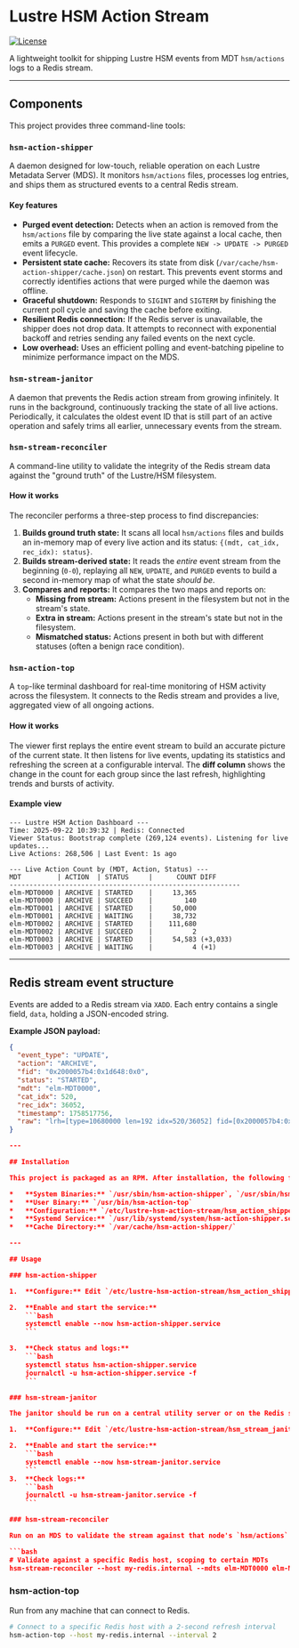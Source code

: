 # Lustre HSM Action Stream

[![License](https://img.shields.io/badge/License-GPLv3-blue.svg)](https://www.gnu.org/licenses/gpl-3.0)

A lightweight toolkit for shipping Lustre HSM events from MDT `hsm/actions` logs to a Redis stream.

---

## Components

This project provides three command-line tools:

### `hsm-action-shipper`

A daemon designed for low-touch, reliable operation on each Lustre Metadata Server (MDS). It monitors `hsm/actions` files, processes log entries, and ships them as structured events to a central Redis stream.

#### Key features

*   **Purged event detection:** Detects when an action is removed from the `hsm/actions` file by comparing the live state against a local cache, then emits a `PURGED` event. This provides a complete `NEW -> UPDATE -> PURGED` event lifecycle.
*   **Persistent state cache:** Recovers its state from disk (`/var/cache/hsm-action-shipper/cache.json`) on restart. This prevents event storms and correctly identifies actions that were purged while the daemon was offline.
*   **Graceful shutdown:** Responds to `SIGINT` and `SIGTERM` by finishing the current poll cycle and saving the cache before exiting.
*   **Resilient Redis connection:** If the Redis server is unavailable, the shipper does not drop data. It attempts to reconnect with exponential backoff and retries sending any failed events on the next cycle.
*   **Low overhead:** Uses an efficient polling and event-batching pipeline to minimize performance impact on the MDS.

### `hsm-stream-janitor`

A daemon that prevents the Redis action stream from growing infinitely. It runs in the background, continuously tracking the state of all live actions. Periodically, it calculates the oldest event ID that is still part of an active operation and safely trims all earlier, unnecessary events from the stream.

### `hsm-stream-reconciler`

A command-line utility to validate the integrity of the Redis stream data against the "ground truth" of the Lustre/HSM filesystem.

#### How it works

The reconciler performs a three-step process to find discrepancies:

1.  **Builds ground truth state:** It scans all local `hsm/actions` files and builds an in-memory map of every live action and its status: `{(mdt, cat_idx, rec_idx): status}`.
2.  **Builds stream-derived state:** It reads the *entire* event stream from the beginning (`0-0`), replaying all `NEW`, `UPDATE`, and `PURGED` events to build a second in-memory map of what the state *should be*.
3.  **Compares and reports:** It compares the two maps and reports on:
    *   **Missing from stream:** Actions present in the filesystem but not in the stream's state.
    *   **Extra in stream:** Actions present in the stream's state but not in the filesystem.
    *   **Mismatched status:** Actions present in both but with different statuses (often a benign race condition).

### `hsm-action-top`

A `top`-like terminal dashboard for real-time monitoring of HSM activity across the filesystem. It connects to the Redis stream and provides a live, aggregated view of all ongoing actions.

#### How it works

The viewer first replays the entire event stream to build an accurate picture of the current state. It then listens for live events, updating its statistics and refreshing the screen at a configurable interval. The **diff column** shows the change in the count for each group since the last refresh, highlighting trends and bursts of activity.

#### Example view

```
--- Lustre HSM Action Dashboard ---
Time: 2025-09-22 10:39:32 | Redis: Connected
Viewer Status: Bootstrap complete (269,124 events). Listening for live updates...
Live Actions: 268,506 | Last Event: 1s ago

--- Live Action Count by (MDT, Action, Status) ---
MDT         | ACTION  | STATUS     |      COUNT DIFF      
----------------------------------------------------------
elm-MDT0000 | ARCHIVE | STARTED    |     13,365 
elm-MDT0000 | ARCHIVE | SUCCEED    |        140 
elm-MDT0001 | ARCHIVE | STARTED    |     50,000 
elm-MDT0001 | ARCHIVE | WAITING    |     38,732 
elm-MDT0002 | ARCHIVE | STARTED    |    111,680 
elm-MDT0002 | ARCHIVE | SUCCEED    |          2 
elm-MDT0003 | ARCHIVE | STARTED    |     54,583 (+3,033)
elm-MDT0003 | ARCHIVE | WAITING    |          4 (+1)
```

---

## Redis stream event structure

Events are added to a Redis stream via `XADD`. Each entry contains a single field, `data`, holding a JSON-encoded string.

**Example JSON payload:**
```json
{
  "event_type": "UPDATE",
  "action": "ARCHIVE",
  "fid": "0x2000057b4:0x1d648:0x0",
  "status": "STARTED",
  "mdt": "elm-MDT0000",
  "cat_idx": 520,
  "rec_idx": 36052,
  "timestamp": 1758517756,
  "raw": "lrh=[type=10680000 len=192 idx=520/36052] fid=[0x2000057b4:0x1d648:0x0] dfid=[0x2000057b4:0x1d648:0x0] compound/cookie=0x0/0x6913bb97 action=ARCHIVE archive#=1 flags=0x0 extent=0x0-0xffffffffffffffff gid=0x0 datalen=50 status=STARTED data=[7461673D6D]"
}

---

## Installation

This project is packaged as an RPM. After installation, the following files and directories are created:

*   **System Binaries:** `/usr/sbin/hsm-action-shipper`, `/usr/sbin/hsm-stream-reconciler`
*   **User Binary:** `/usr/bin/hsm-action-top`
*   **Configuration:** `/etc/lustre-hsm-action-stream/hsm_action_shipper.yaml`
*   **Systemd Service:** `/usr/lib/systemd/system/hsm-action-shipper.service`
*   **Cache Directory:** `/var/cache/hsm-action-shipper/`

---

## Usage

### hsm-action-shipper

1.  **Configure:** Edit `/etc/lustre-hsm-action-stream/hsm_action_shipper.yaml` to set your `redis_host` and other parameters.

2.  **Enable and start the service:**
    ```bash
    systemctl enable --now hsm-action-shipper.service
    ```

3.  **Check status and logs:**
    ```bash
    systemctl status hsm-action-shipper.service
    journalctl -u hsm-action-shipper.service -f
    ```

### hsm-stream-janitor

The janitor should be run on a central utility server or on the Redis server itself. It doesn't need access to the Lustre filesystem.

1.  **Configure:** Edit `/etc/lustre-hsm-action-stream/hsm_stream_janitor.yaml` to point to your `redis_host`. The other defaults are generally safe.

2.  **Enable and start the service:**
    ```bash
    systemctl enable --now hsm-stream-janitor.service
    ```
3.  **Check logs:**
    ```bash
    journalctl -u hsm-stream-janitor.service -f
    ```

### hsm-stream-reconciler

Run on an MDS to validate the stream against that node's `hsm/actions` files.

```bash
# Validate against a specific Redis host, scoping to certain MDTs
hsm-stream-reconciler --host my-redis.internal --mdts elm-MDT0000 elm-MDT0001
```

### hsm-action-top

Run from any machine that can connect to Redis.

```bash
# Connect to a specific Redis host with a 2-second refresh interval
hsm-action-top --host my-redis.internal --interval 2
```
```
